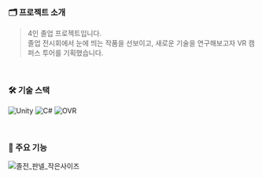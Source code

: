 ### 🗂️ 프로젝트 소개  
>4인 졸업 프로젝트입니다.  
졸업 전시회에서 눈에 띄는 작품을 선보이고, 새로운 기술을 연구해보고자 VR 캠퍼스 투어를 기획했습니다.  

<br>

### 🛠️ 기술 스택
![Unity](https://img.shields.io/badge/unity-%23000000.svg?style=for-the-badge&logo=unity&logoColor=white)
![C#](https://img.shields.io/badge/c%23-%23239120.svg?style=for-the-badge&logo=csharp&logoColor=white)
![OVR](https://img.shields.io/badge/OVR-%23593d88.svg?style=for-the-badge)

<br>

### 🚀 주요 기능
![졸전_판넬_작은사이즈](https://github.com/user-attachments/assets/608c468c-12e5-4722-b6cb-25cf83b5c073)
